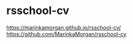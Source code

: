 # rsschool-cv
 https://marinkamorgan.github.io/rsschool-cv/
 https://github.com/MarinkaMorgan/rsschool-cv

 
